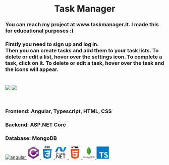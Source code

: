 <h1 align="center">Task Manager</h1>

<h3 align="left">You can reach my project at www.taskmanager.lt. I made this for educational purposes :)
</h3>
<h3>Firstly you need to sign up and log in. <br> Then you can create tasks and add them to your task lists. To delete or edit a list, hover over the settings icon. To complete a task, click on it. To delete or edit a task, hover over the task and the icons will appear.</h3>
<h3></h3>
<h3></h3>
<h3></h3>
<br>

<img src="https://i.imgur.com/9kdwqo6.jpeg">
<img src="https://i.imgur.com/HYRaZ9q.jpeg">

<p align="left">
</p>
<br>
<h3 align="left">Frontend: Angular, Typescript, HTML, CSS</h3>
<h3 align="left">Backend: ASP.NET Core</h3>
<h3 align="left">Database: MongoDB</h3>

<p align="left"> <a href="https://angular.io" target="_blank" rel="noreferrer"> <img src="https://angular.io/assets/images/logos/angular/angular.svg" alt="angular" width="40" height="40"/> </a> <a href="https://www.w3schools.com/cs/" target="_blank" rel="noreferrer"> <img src="https://raw.githubusercontent.com/devicons/devicon/master/icons/csharp/csharp-original.svg" alt="csharp" width="40" height="40"/> </a> <a href="https://www.w3schools.com/css/" target="_blank" rel="noreferrer"> <img src="https://raw.githubusercontent.com/devicons/devicon/master/icons/css3/css3-original-wordmark.svg" alt="css3" width="40" height="40"/> </a> <a href="https://dotnet.microsoft.com/" target="_blank" rel="noreferrer"> <img src="https://raw.githubusercontent.com/devicons/devicon/master/icons/dot-net/dot-net-original-wordmark.svg" alt="dotnet" width="40" height="40"/> </a> <a href="https://www.w3.org/html/" target="_blank" rel="noreferrer"> <img src="https://raw.githubusercontent.com/devicons/devicon/master/icons/html5/html5-original-wordmark.svg" alt="html5" width="40" height="40"/> </a> <a href="https://www.mongodb.com/" target="_blank" rel="noreferrer"> <img src="https://raw.githubusercontent.com/devicons/devicon/master/icons/mongodb/mongodb-original-wordmark.svg" alt="mongodb" width="40" height="40"/> </a> <a href="https://www.typescriptlang.org/" target="_blank" rel="noreferrer"> <img src="https://raw.githubusercontent.com/devicons/devicon/master/icons/typescript/typescript-original.svg" alt="typescript" width="40" height="40"/> </a> </p>
